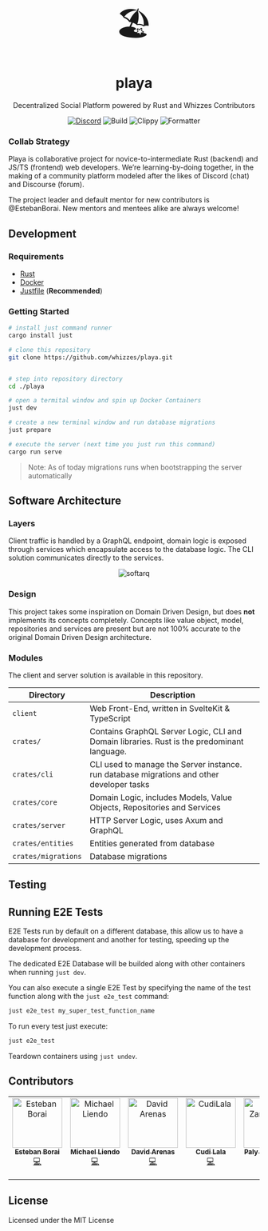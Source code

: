 <div align="center">
  <span style="font-size: 64px;">🏖️</span>
  <h1 align="center">playa</h1>
  <p align="center">
    Decentralized Social Platform powered by Rust and Whizzes Contributors
  </p>
</div>

<div align="center">

  [![Discord](https://img.shields.io/discord/1011702194925490186?color=blue&label=discord&logo=discord)](https://discord.gg/yde6mcgs2C)
  ![Build](https://github.com/whizzes/playa/workflows/build/badge.svg)
  ![Clippy](https://github.com/whizzes/playa/workflows/clippy/badge.svg)
  ![Formatter](https://github.com/whizzes/playa/workflows/fmt/badge.svg)

</div>

### Collab Strategy 

Playa is collaborative project for novice-to-intermediate Rust (backend) and JS/TS (frontend) web developers. We’re learning-by-doing together, in the making of a community platform modeled after the likes of Discord (chat) and Discourse (forum).

The project leader and default mentor for new contributors is @EstebanBorai. New mentors and mentees alike are always welcome!

## Development

### Requirements

- [Rust](https://rustup.rs)
- [Docker](https://www.docker.com)
- [Justfile](https://github.com/casey/just) (**Recommended**)

### Getting Started

```bash
# install just command runner
cargo install just

# clone this repository
git clone https://github.com/whizzes/playa.git


# step into repository directory
cd ./playa

# open a termital window and spin up Docker Containers
just dev

# create a new terminal window and run database migrations
just prepare

# execute the server (next time you just run this command)
cargo run serve
```

> Note: As of today migrations runs when bootstrapping the server automatically

## Software Architecture

### Layers

Client traffic is handled by a GraphQL endpoint, domain logic is exposed through services
which encapsulate access to the database logic. The CLI solution communicates directly to
the services.

<div align="center">

  ![softarq](https://github.com/whizzes/playa/assets/34756077/86abfb8d-8e96-4e93-9677-4e0864f53da6)

</div>

### Design

This project takes some inspiration on Domain Driven Design, but does **not** implements
its concepts completely. Concepts like value object, model, repositories and services are
present but are not 100% accurate to the original Domain Driven Design architecture.

### Modules

The client and server solution is available in this repository.

Directory | Description
--- | ---
`client` | Web Front-End, written in SvelteKit & TypeScript
`crates/` | Contains GraphQL Server Logic, CLI and Domain libraries. Rust is the predominant language.
`crates/cli` | CLI used to manage the Server instance. run database migrations and other developer tasks
`crates/core` | Domain Logic, includes Models, Value Objects, Repositories and Services
`crates/server` | HTTP Server Logic, uses Axum and GraphQL
`crates/entities` | Entities generated from database
`crates/migrations` | Database migrations

## Testing

## Running E2E Tests

E2E Tests run by default on a different database, this allow us to have a
database for development and another for testing, speeding up the development
process.

The dedicated E2E Database will be builded along with other containers when running `just dev`.

You can also execute a single E2E Test by specifying the name of the test
function along with the `just e2e_test` command:

```bash
just e2e_test my_super_test_function_name
```

To run every test just execute:

```bash
just e2e_test
```

Teardown containers using `just undev`.


## Contributors

<table>
  <tbody>
    <tr>
      <td align="center" valign="top" width="14.28%">
        <a href="https://github.com/EstebanBorai">
          <img src="https://avatars.githubusercontent.com/u/34756077?v=4?s=100" width="100px;" alt="Esteban Borai"/>
          <br />
          <sub>
            <b>Esteban Borai</b>
          </sub>
        </a>
        <br />
        <a href="https://github.com/whizzes/playa/commits?author=EstebanBorai" title="Code">💻</a>
      </td>
      <td align="center" valign="top" width="14.28%">
        <a href="https://github.com/Michael-Liendo">
          <img src="https://avatars.githubusercontent.com/u/70660410?v=4?s=100" width="100px;" alt="Michael Liendo"/>
          <br />
          <sub>
            <b>Michael Liendo</b>
          </sub>
        </a>
        <br />
        <a href="https://github.com/whizzes/playa/commits?author=Michael-Liendo" title="Code">💻</a>
      </td>
      <td align="center" valign="top" width="14.28%">
        <a href="https://github.com/Dave136">
          <img src="https://avatars.githubusercontent.com/u/49698182?v=4?s=100" width="100px;" alt="David Arenas"/>
          <br />
          <sub>
            <b>David Arenas</b>
          </sub>
        </a>
        <br />
        <a href="https://github.com/whizzes/playa/commits?author=Dave136" title="Code">💻</a>
      </td>
      <td align="center" valign="top" width="14.28%">
        <a href="https://github.com/CudiLala">
          <img src="https://avatars.githubusercontent.com/u/88282186?s=64&v=4?s=100" width="100px;" alt="CudiLala"/>
          <br />
          <sub>
            <b>Cudi Lala</b>
          </sub>
        </a>
        <br />
        <a href="https://github.com/whizzes/playa/commits?author=CudiLala" title="Code">💻</a>
      </td>
      <td align="center" valign="top" width="14.28%">
        <a href="https://github.com/PalyZambrano">
          <img src="https://avatars.githubusercontent.com/u/29868332?v=4?s=100" width="100px;" alt="Paly Zambrano"/>
          <br />
          <sub>
            <b>Paly Zambrano</b>
          </sub>
        </a>
        <br />
        <a href="https://github.com/whizzes/playa/commits?author=PalyZambrano" title="Code">💻</a>
      </td>
      <td align="center" valign="top" width="14.28%">
        <a href="https://github.com/Phosphorus-M">
          <img src="https://avatars.githubusercontent.com/u/19656993?v=4?s=100" width="100px;" alt="Phosphorus-M"/>
          <br />
          <sub>
            <b>Phosphorus-M</b>
          </sub>
        </a>
        <br />
        <a href="https://github.com/whizzes/playa/commits?author=Phosphorus-M" title="Code">💻</a>
      </td>
      <td align="center" valign="top" width="14.28%">
        <a href="https://github.com/dararod">
          <img src="https://avatars.githubusercontent.com/u/29829194?v=4?s=100" width="100px;" alt="David Rodriguez"/>
          <br />
          <sub>
            <b>David Rodríguez</b>
          </sub>
        </a>
        <br />
        <a href="https://github.com/whizzes/playa/commits?author=dararod" title="Code">💻</a>
      </td>
    </tr>
  </tbody>
</table>

## License

Licensed under the MIT License

